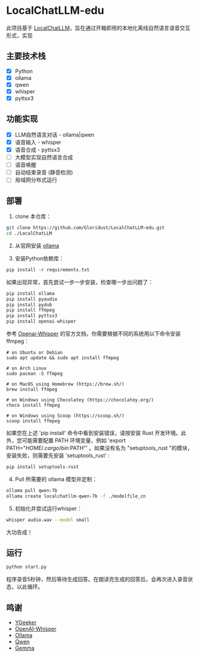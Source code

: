 # LocalChatLLM-edu

此项目基于 [LocalChatLLM](https://github.com/Gloridust/LocalChatLLM)，旨在通过开箱即用的本地化离线自然语言语音交互形式，实现

## 主要技术栈

- [x] Python  
- [x] ollama  
- [x] qwen
- [x] whisper  
- [x] pyttsx3  

## 功能实现

- [x] LLM自然语言对话 - ollama|qwen  
- [x] 语音输入 - whisper  
- [x] 语音合成 - pyttsx3
- [ ] 大模型实现自然语言合成
- [ ] 语音唤醒
- [ ] 自动结束录音 (静音检测)
- [ ] 局域网分布式运行

## 部署

1. clone 本仓库：

```bash
git clone https://github.com/Gloridust/LocalChatLLM-edu.git
cd ./LocalChatLLM
```

2. 从官网安装 [ollama](https://ollama.com/download)

3. 安装Python依赖库：

```python
pip install -r requirements.txt
```

如果出现异常，首先尝试一步一步安装，检查哪一步出问题了：

```python
pip install ollama
pip install pyaudio
pip install pydub
pip install ffmpeg
pip install pyttsx3
pip install openai-whisper
```

参考 [Openai-Whisper](https://github.com/openai/whisper?tab=readme-ov-file#setup) 的官方文档，你需要根据不同的系统用以下命令安装ffmpeg：

```shell
# on Ubuntu or Debian
sudo apt update && sudo apt install ffmpeg

# on Arch Linux
sudo pacman -S ffmpeg

# on MacOS using Homebrew (https://brew.sh/)
brew install ffmpeg

# on Windows using Chocolatey (https://chocolatey.org/)
choco install ffmpeg

# on Windows using Scoop (https://scoop.sh/)
scoop install ffmpeg
```

如果您在上述 'pip install' 命令中看到安装错误，请按安装 Rust 开发环境。此外，您可能需要配置 PATH 环境变量，例如 'export PATH="$HOME/.cargo/bin:$PATH"' 。如果没有名为 "setuptools_rust "的模块，安装失败，则需要先安装 'setuptools_rust' :

```bash
pip install setuptools-rust
```

4. Pull 所需要的 ollama 模型并定制：

```bash
ollama pull qwen:7b
ollama create localchatllm-qwen-7b -f ./modelfile_cn
```

5. 初始化并尝试运行whisper：

```bash
whisper audio.wav --model small
```

大功告成！

## 运行

```bash
python start.py
```

程序录音5秒钟，然后等待生成回答。在朗读完生成的回答后，会再次进入录音状态，以此循环。

## 鸣谢

- [YGeeker](https://github.com/ygeeker)
- [OpenAI-Whisper](https://github.com/openai/whisper)
- [Ollama](https://github.com/ollama/ollama-python)
- [Qwen](https://huggingface.co/Qwen)
- [Gemma](https://huggingface.co/Qwen)